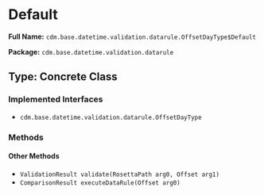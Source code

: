 # Default

**Full Name:** `cdm.base.datetime.validation.datarule.OffsetDayType$Default`

**Package:** `cdm.base.datetime.validation.datarule`

## Type: Concrete Class

### Implemented Interfaces

- `cdm.base.datetime.validation.datarule.OffsetDayType`

### Methods

#### Other Methods

- `ValidationResult validate(RosettaPath arg0, Offset arg1)`
- `ComparisonResult executeDataRule(Offset arg0)`

